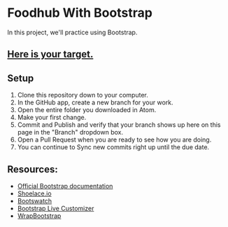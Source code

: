 # Foodhub With Bootstrap

In this project, we'll practice using Bootstrap.

## [Here is your target.](https://foodhub-with-bootstrap-target.herokuapp.com/landing.html)

## Setup

1. Clone this repository down to your computer.
1. In the GitHub app, create a new branch for your work.
1. Open the entire folder you downloaded in Atom.
1. Make your first change.
1. Commit and Publish and verify that your branch shows up here on this page in the "Branch" dropdown box.
1. Open a Pull Request when you are ready to see how you are doing.
1. You can continue to Sync new commits right up until the due date.

## Resources:

 - [Official Bootstrap documentation](http://getbootstrap.com/css/)
 - [Shoelace.io](http://shoelace.io/)
 - [Bootswatch](https://bootswatch.com/)
 - [Bootstrap Live Customizer](http://bootstrap-live-customizer.com/)
 - [WrapBootstrap](https://wrapbootstrap.com/)

